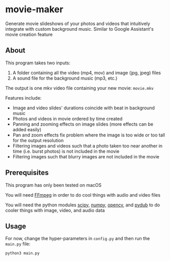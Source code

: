 # movie-maker
Generate movie slideshows of your photos and videos that intuitively integrate with custom background music. Similar to Google Assistant's movie creation feature

## About
This program takes two inputs: 
1. A folder containing all the video (mp4, mov) and image (jpg, jpeg) files
2. A sound file for the background music (mp3, etc.)

The output is one mkv video file containing your new movie: `movie.mkv`

Features include:
- Image and video slides' durations coincide with beat in background music
- Photos and videos in movie ordered by time created
- Panning and zooming effects on image slides (more effects can be added easily)
- Pan and zoom effects fix problem where the image is too wide or too tall for the output resolution
- Filtering images and videos such that a photo taken too near another in time (i.e. burst photos) is not included in the movie
- Filtering images such that blurry images are not included in the movie

## Prerequisites
This program has only been tested on macOS

You will need [FFmpeg](https://ffmpeg.org/) in order to do cool things with audio and video files

You will need the python modules [scipy](https://www.scipy.org/install.html), [numpy](https://www.numpy.org/), [opencv](https://pypi.org/project/opencv-python/), and [pydub](https://github.com/jiaaro/pydub#installation) to do cooler things with image, video, and audio data

## Usage
For now, change the hyper-parameters in `config.py` and then run the `main.py` file:
```
python3 main.py
```

